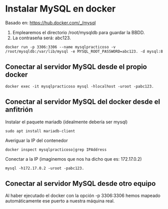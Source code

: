 # Instalar MySQL en docker

Basado en: <https://hub.docker.com/_/mysql>

1. Emplearemos el directorio /root/mysqldb para guardar la BBDD.
2. La contraseña será: abc123.

~~~~
docker run -p 3306:3306 --name mysqlpracticoso -v /root/mysqldb:/var/lib/mysql -e MYSQL_ROOT_PASSWORD=abc123. -d mysql:8
~~~~

## Conectar al servidor MySQL desde el propio docker

~~~~
docker exec -it mysqlpracticoso mysql -hlocalhost -uroot -pabc123.
~~~~

## Conectar al servidor MySQL del docker desde el anfitrión

Instalar el paquete mariadb (idealmente debería ser mysql)

~~~~
sudo apt install mariadb-client
~~~~

Averiguar la IP del contenedor

~~~~
docker inspect mysqlpracticoso|grep IPAddress
~~~~

Conectar a la IP (imaginemos que nos ha dicho que es: 172.17.0.2)

~~~~
mysql -h172.17.0.2 -uroot -pabc123.
~~~~

## Conectar al servidor MySQL desde otro equipo

Al haber ejecutado el docker con la opción -p 3306:3306 hemos mapeado automáticamente ese puerto a nuestra máquina real.



